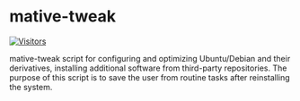 # mative-tweak

[![Visitors](https://api.visitorbadge.io/api/visitors?path=https%3A%2F%2Fgithub.com%2Ftitenko%2Fmative-tweak&countColor=%23263759)](https://visitorbadge.io/status?path=https%3A%2F%2Fgithub.com%2Ftitenko%2Fmative-tweak)

mative-tweak script for configuring and optimizing Ubuntu/Debian and their derivatives, installing additional software from third-party repositories. The purpose of this script is to save the user from routine tasks after reinstalling the system.
